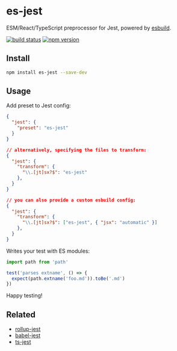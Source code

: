# es-jest

ESM/React/TypeScript preprocessor for Jest, powered by [esbuild](https://github.com/evanw/esbuild).

[![build status](https://badgen.net/travis/ambar/es-jest)](https://travis-ci.org/ambar/es-jest)
[![npm version](https://badgen.net/npm/v/es-jest)](https://www.npmjs.com/package/es-jest)

## Install

```bash
npm install es-jest --save-dev
```

## Usage

Add preset to Jest config:

```json
{
  "jest": {
    "preset": "es-jest"
  }
}

// alternatively, specifying the files to transform:
{
  "jest": {
    "transform": {
      "\\.[jt]sx?$": "es-jest"
    },
  }
}

// you can also provide a custom esbuild config:
{
  "jest": {
    "transform": {
      "\\.[jt]sx?$": ["es-jest", { "jsx": "automatic" }]
    },
  }
}
```

Writes your test with ES modules:

```js
import path from 'path'

test('parses extname', () => {
  expect(path.extname('foo.md')).toBe('.md')
})
```

Happy testing!

## Related

- [rollup-jest](https://github.com/ambar/rollup-jest)
- [babel-jest](https://github.com/facebook/jest/tree/master/packages/babel-jest)
- [ts-jest](https://github.com/kulshekhar/ts-jest)
